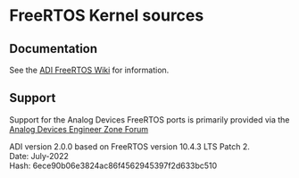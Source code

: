 # FreeRTOS Kernel sources

## Documentation
See the [ADI FreeRTOS Wiki](https://wiki.analog.com/resources/tools-software/freertos/) for information.

## Support
Support for the Analog Devices FreeRTOS ports is primarily provided via the [Analog Devices Engineer Zone Forum](https://ez.analog.com/community/dsp/software-and-development-tools/freertos)

ADI version 2.0.0 based on FreeRTOS version 10.4.3 LTS Patch 2.\
Date: July-2022\
Hash: 6ece90b06e3824ac86f4562945397f2d633bc510
